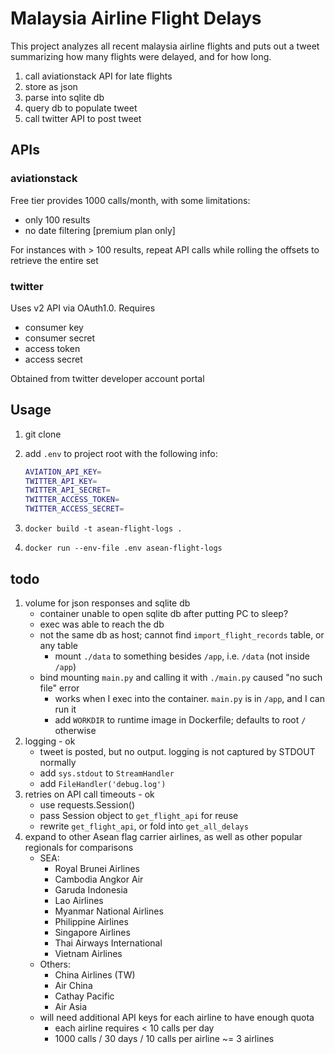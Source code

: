 # Malaysia Airline Flight Delays

This project analyzes all recent malaysia airline flights and puts out a tweet summarizing how many flights were delayed, and for how long.

1. call aviationstack API for late flights
2. store as json
3. parse into sqlite db
4. query db to populate tweet
5. call twitter API to post tweet

## APIs

### aviationstack

Free tier provides 1000 calls/month, with some limitations:

- only 100 results
- no date filtering [premium plan only]

For instances with > 100 results, repeat API calls while rolling the offsets to retrieve the entire set

### twitter

Uses v2 API via OAuth1.0. Requires

- consumer key
- consumer secret
- access token
- access secret

Obtained from twitter developer account portal

## Usage

1. git clone
1. add `.env` to project root with the following info:

    ```bash
    AVIATION_API_KEY=
    TWITTER_API_KEY=
    TWITTER_API_SECRET=
    TWITTER_ACCESS_TOKEN=
    TWITTER_ACCESS_SECRET=
    ```

1. `docker build -t asean-flight-logs .`
1. `docker run --env-file .env asean-flight-logs`

## todo

1. volume for json responses and sqlite db
    - container unable to open sqlite db after putting PC to sleep?
    - exec was able to reach the db
    - not the same db as host; cannot find `import_flight_records` table, or any table
       - mount `./data` to something besides `/app`, i.e. `/data` (not inside `/app`)
    - bind mounting `main.py` and calling it with `./main.py` caused "no such file" error
       - works when I exec into the container. `main.py` is in `/app`, and I can run it
       - add `WORKDIR` to runtime image in Dockerfile; defaults to root `/` otherwise
1. logging - ok
    - tweet is posted, but no output. logging is not captured by STDOUT normally
    - add `sys.stdout` to `StreamHandler`
    - add `FileHandler('debug.log')`
1. retries on API call timeouts - ok
    - use requests.Session()
    - pass Session object to `get_flight_api` for reuse
    - rewrite `get_flight_api`, or fold into `get_all_delays`
1. expand to other Asean flag carrier airlines, as well as other popular regionals for comparisons
    - SEA:
        - Royal Brunei Airlines
        - Cambodia Angkor Air
        - Garuda Indonesia
        - Lao Airlines
        - Myanmar National Airlines
        - Philippine Airlines
        - Singapore Airlines
        - Thai Airways International
        - Vietnam Airlines
    - Others:
        - China Airlines (TW)
        - Air China
        - Cathay Pacific
        - Air Asia
    - will need additional API keys for each airline to have enough quota
        - each airline requires < 10 calls per day
        - 1000 calls / 30 days / 10 calls per airline ~= 3 airlines